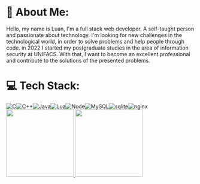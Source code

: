 <h1>💫 About Me:</h1>
<div>
  <p>Hello, my name is Luan, I'm a full stack web developer. A self-taught person and passionate about technology. I'm looking for new challenges in the technological world, in order to solve problems and help people through code. in 2022 I started my postgraduate studies in the area of information security at UNIFACS. With that, I want to become an excellent professional and contribute to the solutions of the presented problems.</p>
</div>
<div>
  <h1>💻 Tech Stack:</h1>
  <div style="display: flex;">
    <img src="https://camo.githubusercontent.com/5368c2561cd7b2a927d069be9520aa81b527bc960c0da3bbbeb81e42f570be74/68747470733a2f2f696d672e736869656c64732e696f2f62616467652f632d2532333030353939432e7376673f7374796c653d666f722d7468652d6261646765266c6f676f3d63266c6f676f436f6c6f723d7768697465" alt="C"/>
  <img src="https://camo.githubusercontent.com/69ab3d5d4f1a013fb242d8ab82efc118146fcb72791937a0495f05c829d0f9b2/68747470733a2f2f696d672e736869656c64732e696f2f62616467652f632b2b2d2532333030353939432e7376673f7374796c653d666f722d7468652d6261646765266c6f676f3d63253242253242266c6f676f436f6c6f723d7768697465" alt="C++"/>
  <img src="https://camo.githubusercontent.com/26e74d6ef4bb4726fc8f8a6b3d4136376d691ecf85c8d3b464bfbf4259e5698d/68747470733a2f2f696d672e736869656c64732e696f2f62616467652f6a6176612d2532334544384230302e7376673f7374796c653d666f722d7468652d6261646765266c6f676f3d6a617661266c6f676f436f6c6f723d7768697465" alt="Java"/>
    <img src="https://camo.githubusercontent.com/138ad1839f0327110a8878ff6299c893978ff2b0e044a7ea29f504ac434bc22f/68747470733a2f2f696d672e736869656c64732e696f2f62616467652f6c75612d2532333243324437322e7376673f7374796c653d666f722d7468652d6261646765266c6f676f3d6c7561266c6f676f436f6c6f723d7768697465" alt="Lua"/>
    <img src="https://img.shields.io/badge/Node.js-43853D?style=for-the-badge&logo=node.js&logoColor=white" alt="Node"/>
    <img src="https://camo.githubusercontent.com/3fb5c666007b264dde797b2d7e258cae7f336848f3408cef902f04c6065cc146/68747470733a2f2f696d672e736869656c64732e696f2f62616467652f6d7973716c2d2532333030662e7376673f7374796c653d666f722d7468652d6261646765266c6f676f3d6d7973716c266c6f676f436f6c6f723d7768697465" alt="MySQL"/>
    <img src="https://camo.githubusercontent.com/34832d20f2587ef5fae771070dc9a55bac4999625ca9fdd4a0ceb44ab17d3ed1/68747470733a2f2f696d672e736869656c64732e696f2f62616467652f73716c6974652d2532333037343035652e7376673f7374796c653d666f722d7468652d6261646765266c6f676f3d73716c697465266c6f676f436f6c6f723d7768697465" alt="sqlite"/>
    <img src="https://camo.githubusercontent.com/6a27246b26019bcac46de66c61b2cc9aff668d43e6d9b8db76801280df8fce93/68747470733a2f2f696d672e736869656c64732e696f2f62616467652f6e67696e782d2532333030393633392e7376673f7374796c653d666f722d7468652d6261646765266c6f676f3d6e67696e78266c6f676f436f6c6f723d7768697465" alt="nginx"/>
  </div>
  <div>
      <a href="https://github.com/luansmelo">
      <img loading="lazy" height="180em" src="https://github-readme-stats.vercel.app/api/top-langs/?username=luansmelo&layout=compact&langs_count=7&theme=dracula"/>
      <img loading="lazy" height="180em" src="https://github-readme-stats.vercel.app/api?username=luansmelo&show_icons=true&theme=dracula&include_all_commits=true&count_private=true"/>
  </div>
</div>
